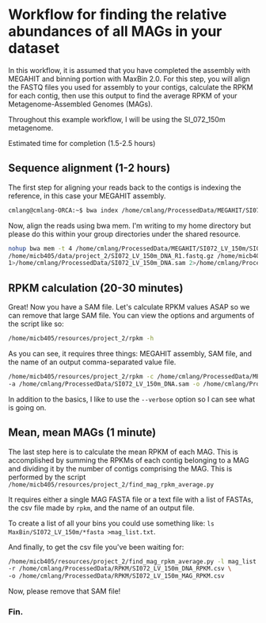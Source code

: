 # Workflow for finding the relative abundances of all MAGs in your dataset

In this workflow, it is assumed that you have completed the assembly with MEGAHIT and binning portion with MaxBin 2.0.
For this step, you will align the FASTQ files you used for assembly to your contigs, calculate the RPKM for each contig,
then use this output to find the average RPKM of your Metagenome-Assembled Genomes (MAGs).

Throughout this example workflow, I will be using the SI_072_150m metagenome.

Estimated time for completion (1.5-2.5 hours)

## Sequence alignment (1-2 hours)

The first step for aligning your reads back to the contigs is indexing the reference, in this case your MEGAHIT assembly.

```bash
cmlang@cmlang-ORCA:~$ bwa index /home/cmlang/ProcessedData/MEGAHIT/SI072_LV_150m/SI072_LV_150m.contigs.fa
```

Now, align the reads using bwa mem. I'm writing to my home directory but please do this within your group
 directories under the shared resource.

```bash
nohup bwa mem -t 4 /home/cmlang/ProcessedData/MEGAHIT/SI072_LV_150m/SI072_LV_150m.contigs.fa \
/home/micb405/data/project_2/SI072_LV_150m_DNA_R1.fastq.gz /home/micb405/data/project_2/SI072_LV_150m_DNA_R2.fastq.gz \
1>/home/cmlang/ProcessedData/SI072_LV_150m_DNA.sam 2>/home/cmlang/ProcessedData/SI072_LV_150m_DNA.bwa.stderr &
```

## RPKM calculation (20-30 minutes)

Great! Now you have a SAM file. Let's calculate RPKM values ASAP so we can remove that large SAM file.
You can view the options and arguments of the script like so:

```bash
/home/micb405/resources/project_2/rpkm -h
```

As you can see, it requires three things: MEGAHIT assembly, SAM file, and the name of an output comma-separated value file.

```bash
/home/micb405/resources/project_2/rpkm -c /home/cmlang/ProcessedData/MEGAHIT/SI072_LV_150m/SI072_LV_150m.contigs.fa \
-a /home/cmlang/ProcessedData/SI072_LV_150m_DNA.sam -o /home/cmlang/ProcessedData/RPKM/SI072_LV_150m_DNA_RPKM.csv
```

In addition to the basics, I like to use the `--verbose` option so I can see what is going on.

## Mean, mean MAGs (1 minute)

The last step here is to calculate the mean RPKM of each MAG. This is accomplished by summing the RPKMs of each contig
belonging to a MAG and dividing it by the number of contigs comprising the MAG. This is performed by the script
`/home/micb405/resources/project_2/find_mag_rpkm_average.py`

It requires either a single MAG FASTA file or a text file with a list of FASTAs, the csv file made by `rpkm`, and
the name of an output file.

To create a list of all your bins you could use something like: `ls MaxBin/SI072_LV_150m/*fasta >mag_list.txt`.

And finally, to get the csv file you've been waiting for:

```bash
/home/micb405/resources/project_2/find_mag_rpkm_average.py -l mag_list.txt \
-r /home/cmlang/ProcessedData/RPKM/SI072_LV_150m_DNA_RPKM.csv \
-o /home/cmlang/ProcessedData/RPKM/SI072_LV_150m_MAG_RPKM.csv
```

Now, please remove that SAM file!

### Fin.